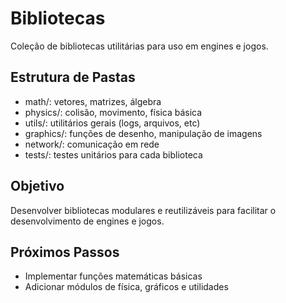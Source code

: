 # Bibliotecas

Coleção de bibliotecas utilitárias para uso em engines e jogos.

## Estrutura de Pastas
- math/: vetores, matrizes, álgebra
- physics/: colisão, movimento, física básica
- utils/: utilitários gerais (logs, arquivos, etc)
- graphics/: funções de desenho, manipulação de imagens
- network/: comunicação em rede
- tests/: testes unitários para cada biblioteca

## Objetivo
Desenvolver bibliotecas modulares e reutilizáveis para facilitar o desenvolvimento de engines e jogos.

## Próximos Passos
- Implementar funções matemáticas básicas
- Adicionar módulos de física, gráficos e utilidades
